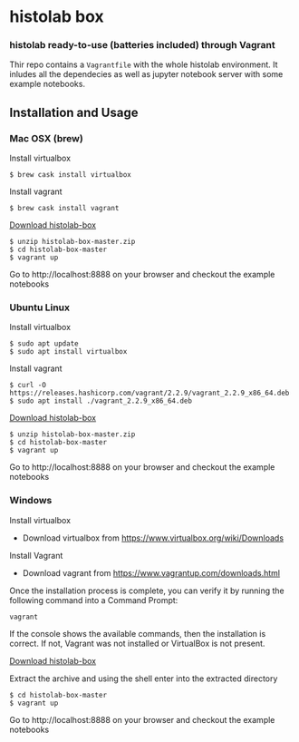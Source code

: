 # histolab box
### histolab ready-to-use (batteries included) through Vagrant

Thir repo contains a `Vagrantfile` with the whole histolab environment. It inludes all the dependecies as well as jupyter notebook server with some example notebooks.

## Installation and Usage
### Mac OSX (brew)

Install virtualbox

```
$ brew cask install virtualbox
```

Install vagrant

```
$ brew cask install vagrant
```

[Download histolab-box](https://github.com/histolab/histolab-box/archive/master.zip)

```
$ unzip histolab-box-master.zip
$ cd histolab-box-master
$ vagrant up
```

Go to http://localhost:8888 on your browser and checkout the example notebooks

### Ubuntu Linux

Install virtualbox

```
$ sudo apt update
$ sudo apt install virtualbox
```

Install vagrant

```
$ curl -O https://releases.hashicorp.com/vagrant/2.2.9/vagrant_2.2.9_x86_64.deb
$ sudo apt install ./vagrant_2.2.9_x86_64.deb
```
[Download histolab-box](https://github.com/histolab/histolab-box/archive/master.zip)

```
$ unzip histolab-box-master.zip
$ cd histolab-box-master
$ vagrant up
```
Go to http://localhost:8888 on your browser and checkout the example notebooks

### Windows

Install virtualbox

- Download virtualbox from https://www.virtualbox.org/wiki/Downloads

Install Vagrant

- Download vagrant from https://www.vagrantup.com/downloads.html

Once the installation process is complete, you can verify it by running the following command into a Command Prompt:

```
vagrant
```

If the console shows the available commands, then the installation is correct. If not, Vagrant was not installed or VirtualBox is not present.

[Download histolab-box](https://github.com/histolab/histolab-box/archive/master.zip)

Extract the archive and using the shell enter into the extracted directory

```
$ cd histolab-box-master
$ vagrant up
```
Go to http://localhost:8888 on your browser and checkout the example notebooks
